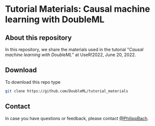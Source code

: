# Tutorial Materials: Causal machine learning with DoubleML

## About this repository

In this repository, we share the materials used in the tutorial "*Causal machine learning with DoubleML*" at UseR!2022, June 20, 2022.

## Download

To download this repo type

```bash
git clone https://github.com/DoubleML/tutorial_materials

```

## Contact

In case you have questions or feedback, please contact [@PhilippBach](https://github.com/PhilippBach).

